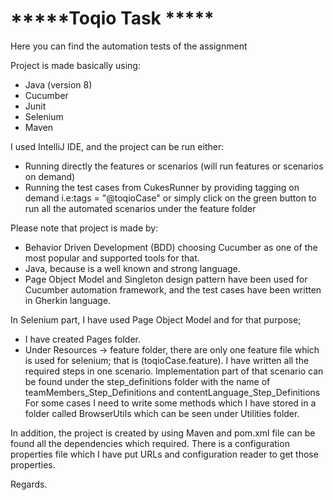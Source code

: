 # *****Toqio Task *****

Here you can find the automation tests of the assignment

Project is made basically using:
  - Java (version 8)
  - Cucumber
  - Junit
  - Selenium
  - Maven
 
I used IntelliJ IDE, and the project can be run either:
- Running directly the features or scenarios (will run features or scenarios on demand)
- Running the test cases from CukesRunner by providing tagging on demand i.e:tags = "@toqioCase" or simply click on the green button to run all the automated scenarios under the feature folder

Please note that project is made by:
 - Behavior Driven Development (BDD) choosing Cucumber as one of the most popular and supported tools for that.
 - Java, because is a well known and strong language.
 - Page Object Model and Singleton design pattern have been used for Cucumber automation framework, and the test cases have been written in Gherkin language. 

In Selenium part, I have used Page Object Model and for that purpose;
- I have created Pages folder.
- Under Resources -> feature folder, there are only one feature file which is used for 
  selenium;  that is (toqioCase.feature). I have written all the required steps in one scenario. 
  Implementation part of that scenario can be found under the step_definitions folder with the 
  name of teamMembers_Step_Definitions and contentLanguage_Step_Definitions
  For some cases I need to write some methods which I have stored in a folder called 
  BrowserUtils which can be seen under Utilities folder.



In addition, the project is created by using Maven and pom.xml file can be found all the dependencies which required. 
There is a configuration properties file which I have put URLs and configuration reader to get those properties.

Regards.


